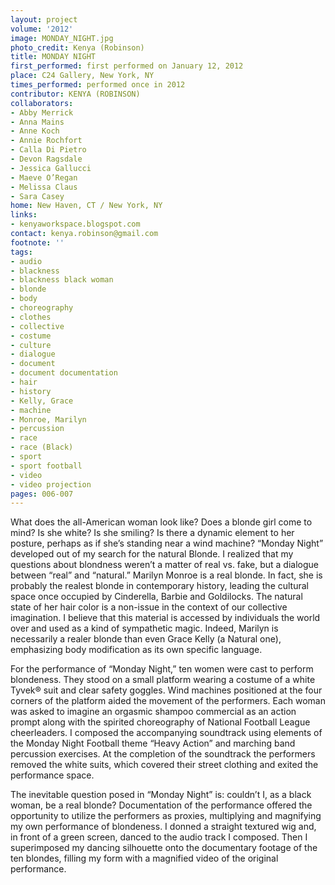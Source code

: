 ```yaml
---
layout: project
volume: '2012'
image: MONDAY_NIGHT.jpg
photo_credit: Kenya (Robinson)
title: MONDAY NIGHT
first_performed: first performed on January 12, 2012
place: C24 Gallery, New York, NY
times_performed: performed once in 2012
contributor: KENYA (ROBINSON)
collaborators:
- Abby Merrick
- Anna Mains
- Anne Koch
- Annie Rochfort
- Calla Di Pietro
- Devon Ragsdale
- Jessica Gallucci
- Maeve O’Regan
- Melissa Claus
- Sara Casey
home: New Haven, CT / New York, NY
links:
- kenyaworkspace.blogspot.com
contact: kenya.robinson@gmail.com
footnote: ''
tags:
- audio
- blackness
- blackness black woman
- blonde
- body
- choreography
- clothes
- collective
- costume
- culture
- dialogue
- document
- document documentation
- hair
- history
- Kelly, Grace
- machine
- Monroe, Marilyn
- percussion
- race
- race (Black)
- sport
- sport football
- video
- video projection
pages: 006-007
---
```


What does the all-American woman look like? Does a blonde girl come to mind? Is she white? Is she smiling? Is there a dynamic element to her posture, perhaps as if she’s standing near a wind machine? “Monday Night” developed out of my search for the natural Blonde. I realized that my questions about blondness weren’t a matter of real vs. fake, but a dialogue between “real” and “natural.” Marilyn Monroe is a real blonde. In fact, she is probably the realest blonde in contemporary history, leading the cultural space once occupied by Cinderella, Barbie and Goldilocks. The natural state of her hair color is a non-issue in the context of our collective imagination. I believe that this material is accessed by individuals the world over and used as a kind of sympathetic magic. Indeed, Marilyn is necessarily a realer blonde than even Grace Kelly (a Natural one), emphasizing body modification as its own specific language.

For the performance of “Monday Night,” ten women were cast to perform blondeness. They stood on a small platform wearing a costume of a white Tyvek® suit and clear safety goggles. Wind machines positioned at the four corners of the platform aided the movement of the performers. Each woman was asked to imagine an orgasmic shampoo commercial as an action prompt along with the spirited choreography of National Football League cheerleaders. I composed the accompanying soundtrack using elements of the Monday Night Football theme “Heavy Action” and marching band percussion exercises. At the completion of the soundtrack the performers removed the white suits, which covered their street clothing and exited the performance space.

The inevitable question posed in “Monday Night” is: couldn’t I, as a black woman, be a real blonde? Documentation of the performance offered the opportunity to utilize the performers as proxies, multiplying and magnifying my own performance of blondeness. I donned a straight textured wig and, in front of a green screen, danced to the audio track I composed. Then I superimposed my dancing silhouette onto the documentary footage of the ten blondes, filling my form with a magnified video of the original performance.
